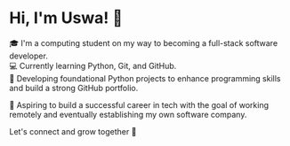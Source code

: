 # Hi, I'm Uswa! 💫

🎓 I'm a computing student on my way to becoming a full-stack software developer.  
💻 Currently learning Python, Git, and GitHub.  
📌 Developing foundational Python projects to enhance programming skills and build a strong GitHub portfolio.

🌟 Aspiring to build a successful career in tech with the goal of working remotely and eventually establishing my own software company.

Let's connect and grow together 💖

<!--
**uswa-shahjahan/uswa-shahjahan** is a ✨ _special_ ✨ repository because its `README.md` (this file) appears on your GitHub profile.

Here are some ideas to get you started:

- 🔭 I’m currently working on ...
- 🌱 I’m currently learning ...
- 👯 I’m looking to collaborate on ...
- 🤔 I’m looking for help with ...
- 💬 Ask me about ...
- 📫 How to reach me: ...
- 😄 Pronouns: ...
- ⚡ Fun fact: ...
-->
